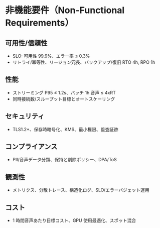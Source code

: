 # 非機能要件（Non-Functional Requirements）

## 可用性/信頼性
- SLO: 可用性 99.9%、エラー率 ≤ 0.3%
- リトライ/冪等性、リージョン冗長、バックアップ/復旧 RTO 4h, RPO 1h

## 性能
- ストリーミング P95 ≤ 1.2s、バッチ 1h 音声 ≤ 4xRT
- 同時接続数/スループット目標とオートスケーリング

## セキュリティ
- TLS1.2+、保存時暗号化、KMS、最小権限、監査証跡

## コンプライアンス
- PII/音声データ分類、保持と削除ポリシー、DPA/ToS

## 観測性
- メトリクス、分散トレース、構造化ログ、SLO/エラーバジェット運用

## コスト
- 1 時間音声あたり目標コスト、GPU 使用最適化、スポット混合
